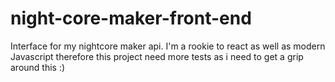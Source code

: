 # night-core-maker-front-end
Interface for my nightcore maker api. I'm a rookie to react as well as modern Javascript therefore this project need more tests as i need to get a grip around this :) 
